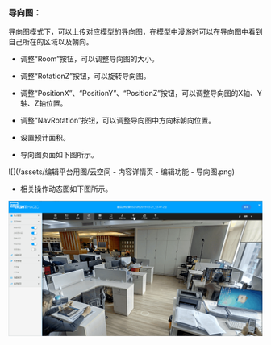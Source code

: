 ### 导向图：

导向图模式下，可以上传对应模型的导向图，在模型中漫游时可以在导向图中看到自己所在的区域以及朝向。

* 调整“Room”按钮，可以调整导向图的大小。

* 调整“RotationZ”按钮，可以旋转导向图。

* 调整“PositionX”、“PositionY”、“PositionZ”按钮，可以调整导向图的X轴、Y轴、Z轴位置。

* 调整“NavRotation”按钮，可以调整导向图中方向标朝向位置。

* 设置预计面积。

* 导向图页面如下图所示。

![](/assets/编辑平台用图/云空间 - 内容详情页 - 编辑功能 - 导向图.png)

* 相关操作动态图如下图所示。

![](/assets/编辑版GIF图/导向图.gif)

